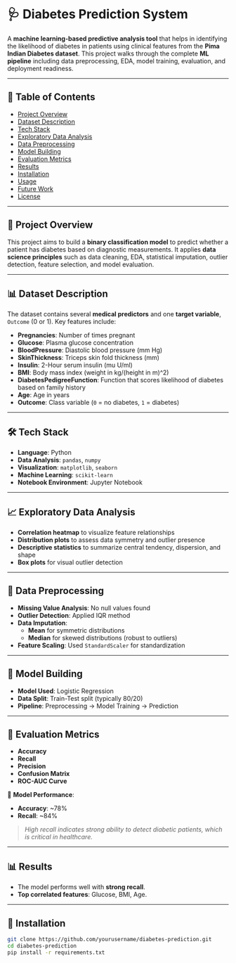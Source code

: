 # 🩺 Diabetes Prediction System

A **machine learning-based predictive analysis tool** that helps in identifying the likelihood of diabetes in patients using clinical features from the **Pima Indian Diabetes dataset**. This project walks through the complete **ML pipeline** including data preprocessing, EDA, model training, evaluation, and deployment readiness.

---

## 📌 Table of Contents

- [Project Overview](#project-overview)
- [Dataset Description](#dataset-description)
- [Tech Stack](#tech-stack)
- [Exploratory Data Analysis](#exploratory-data-analysis)
- [Data Preprocessing](#data-preprocessing)
- [Model Building](#model-building)
- [Evaluation Metrics](#evaluation-metrics)
- [Results](#results)
- [Installation](#installation)
- [Usage](#usage)
- [Future Work](#future-work)
- [License](#license)

---

## 📖 Project Overview

This project aims to build a **binary classification model** to predict whether a patient has diabetes based on diagnostic measurements. It applies **data science principles** such as data cleaning, EDA, statistical imputation, outlier detection, feature selection, and model evaluation.

---

## 📊 Dataset Description

The dataset contains several **medical predictors** and one **target variable**, `Outcome` (0 or 1). Key features include:

- **Pregnancies**: Number of times pregnant  
- **Glucose**: Plasma glucose concentration  
- **BloodPressure**: Diastolic blood pressure (mm Hg)  
- **SkinThickness**: Triceps skin fold thickness (mm)  
- **Insulin**: 2-Hour serum insulin (mu U/ml)  
- **BMI**: Body mass index (weight in kg/(height in m)^2)  
- **DiabetesPedigreeFunction**: Function that scores likelihood of diabetes based on family history  
- **Age**: Age in years  
- **Outcome**: Class variable (`0` = no diabetes, `1` = diabetes)

---

## 🛠️ Tech Stack

- **Language**: Python  
- **Data Analysis**: `pandas`, `numpy`  
- **Visualization**: `matplotlib`, `seaborn`  
- **Machine Learning**: `scikit-learn`  
- **Notebook Environment**: Jupyter Notebook  

---

## 📈 Exploratory Data Analysis

- **Correlation heatmap** to visualize feature relationships  
- **Distribution plots** to assess data symmetry and outlier presence  
- **Descriptive statistics** to summarize central tendency, dispersion, and shape  
- **Box plots** for visual outlier detection  

---

## 🧹 Data Preprocessing

- **Missing Value Analysis**: No null values found  
- **Outlier Detection**: Applied IQR method  
- **Data Imputation**:  
  - **Mean** for symmetric distributions  
  - **Median** for skewed distributions (robust to outliers)  
- **Feature Scaling**: Used `StandardScaler` for standardization  

---

## 🧠 Model Building

- **Model Used**: Logistic Regression  
- **Data Split**: Train-Test split (typically 80/20)  
- **Pipeline**: Preprocessing → Model Training → Prediction  

---

## 📏 Evaluation Metrics

- **Accuracy**  
- **Recall**  
- **Precision**  
- **Confusion Matrix**  
- **ROC-AUC Curve**

📌 **Model Performance**:
- **Accuracy**: ~78%  
- **Recall**: ~84%  
> _High recall indicates strong ability to detect diabetic patients, which is critical in healthcare._

---

## 📊 Results

- The model performs well with **strong recall**.
- **Top correlated features**: Glucose, BMI, Age.

---

## 🚀 Installation

```bash
git clone https://github.com/yourusername/diabetes-prediction.git
cd diabetes-prediction
pip install -r requirements.txt

